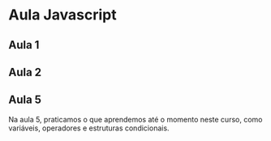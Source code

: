 # Aula Javascript 

## Aula 1


## Aula 2


## Aula 5 

Na aula 5, praticamos o que aprendemos até o momento neste curso, como variáveis, operadores e estruturas condicionais.